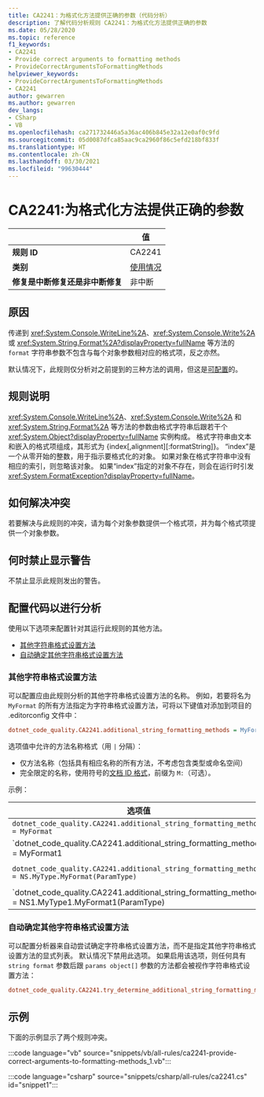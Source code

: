 ```yaml
---
title: CA2241：为格式化方法提供正确的参数（代码分析）
description: 了解代码分析规则 CA2241：为格式化方法提供正确的参数
ms.date: 05/28/2020
ms.topic: reference
f1_keywords:
- CA2241
- Provide correct arguments to formatting methods
- ProvideCorrectArgumentsToFormattingMethods
helpviewer_keywords:
- ProvideCorrectArgumentsToFormattingMethods
- CA2241
author: gewarren
ms.author: gewarren
dev_langs:
- CSharp
- VB
ms.openlocfilehash: ca271732446a5a36ac406b845e32a12e0af0c9fd
ms.sourcegitcommit: 05d0087dfca85aac9ca2960f86c5efd218bf833f
ms.translationtype: HT
ms.contentlocale: zh-CN
ms.lasthandoff: 03/30/2021
ms.locfileid: "99630444"
---
```

# <a name="ca2241-provide-correct-arguments-to-formatting-methods"></a>CA2241:为格式化方法提供正确的参数

| | 值 |
|-|-|
| **规则 ID** |CA2241|
| **类别** |[使用情况](usage-warnings.md)|
| **修复是中断修复还是非中断修复** |非中断|

## <a name="cause"></a>原因

传递到 <xref:System.Console.WriteLine%2A>、<xref:System.Console.Write%2A> 或 <xref:System.String.Format%2A?displayProperty=fullName> 等方法的 `format` 字符串参数不包含与每个对象参数相对应的格式项，反之亦然。

默认情况下，此规则仅分析对之前提到的三种方法的调用，但这是[可配置](#configure-code-to-analyze)的。

## <a name="rule-description"></a>规则说明

<xref:System.Console.WriteLine%2A>、<xref:System.Console.Write%2A> 和 <xref:System.String.Format%2A> 等方法的参数由格式字符串后跟若干个 <xref:System.Object?displayProperty=fullName> 实例构成。 格式字符串由文本和嵌入的格式项组成，其形式为 {index[,alignment][:formatString]}。 “index”是一个从零开始的整数，用于指示要格式化的对象。 如果对象在格式字符串中没有相应的索引，则忽略该对象。 如果“index”指定的对象不存在，则会在运行时引发 <xref:System.FormatException?displayProperty=fullName>。

## <a name="how-to-fix-violations"></a>如何解决冲突

若要解决与此规则的冲突，请为每个对象参数提供一个格式项，并为每个格式项提供一个对象参数。

## <a name="when-to-suppress-warnings"></a>何时禁止显示警告

不禁止显示此规则发出的警告。

## <a name="configure-code-to-analyze"></a>配置代码以进行分析

使用以下选项来配置针对其运行此规则的其他方法。

- [其他字符串格式设置方法](#additional-string-formatting-methods)
- [自动确定其他字符串格式设置方法](#determine-additional-string-formatting-methods-automatically)

### <a name="additional-string-formatting-methods"></a>其他字符串格式设置方法

可以配置应由此规则分析的其他字符串格式设置方法的名称。 例如，若要将名为 `MyFormat` 的所有方法指定为字符串格式设置方法，可将以下键值对添加到项目的 .editorconfig 文件中：

```ini
dotnet_code_quality.CA2241.additional_string_formatting_methods = MyFormat
```

选项值中允许的方法名称格式（用 `|` 分隔）：

- 仅方法名称（包括具有相应名称的所有方法，不考虑包含类型或命名空间）
- 完全限定的名称，使用符号的[文档 ID 格式](../../../csharp/programming-guide/xmldoc/processing-the-xml-file.md#id-strings)，前缀为 `M:`（可选）。

示例：

| 选项值 | 总结 |
| --- | --- |
|`dotnet_code_quality.CA2241.additional_string_formatting_methods = MyFormat` | 匹配编译中所有名为 `MyFormat` 的方法
|`dotnet_code_quality.CA2241.additional_string_formatting_methods = MyFormat1|MyFormat2` | 匹配编译中所有名为 `MyFormat1` 或 `MyFormat2` 的方法
|`dotnet_code_quality.CA2241.additional_string_formatting_methods = NS.MyType.MyFormat(ParamType)` | 将特定方法 `MyFormat` 与给定的完全限定签名相匹配
|`dotnet_code_quality.CA2241.additional_string_formatting_methods = NS1.MyType1.MyFormat1(ParamType)|NS2.MyType2.MyFormat2(ParamType)` | 将特定方法 `MyFormat1` 和 `MyFormat2` 与相应的完全限定签名相匹配

### <a name="determine-additional-string-formatting-methods-automatically"></a>自动确定其他字符串格式设置方法

可以配置分析器来自动尝试确定字符串格式设置方法，而不是指定其他字符串格式设置方法的显式列表。 默认情况下禁用此选项。 如果启用该选项，则任何具有 `string format` 参数后跟 `params object[]` 参数的方法都会被视作字符串格式设置方法：

```ini
dotnet_code_quality.CA2241.try_determine_additional_string_formatting_methods_automatically = true
```

## <a name="example"></a>示例

下面的示例显示了两个规则冲突。

:::code language="vb" source="snippets/vb/all-rules/ca2241-provide-correct-arguments-to-formatting-methods_1.vb":::

:::code language="csharp" source="snippets/csharp/all-rules/ca2241.cs" id="snippet1":::
